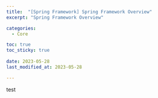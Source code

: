 ```yaml
---
title:  "[Spring Framework] Spring Framework Overview" 
excerpt: "Spring Framework Overview"

categories:
  - Core

toc: true
toc_sticky: true
 
date: 2023-05-28
last_modified_at: 2023-05-28

---
```

test